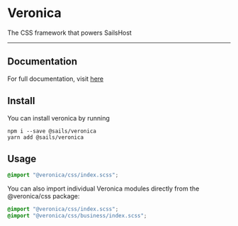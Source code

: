 # Veronica
The CSS framework that powers SailsHost

------

## Documentation

For full documentation, visit [here](https://veronica.sails.host)

## Install

You can install veronica by running
```
npm i --save @sails/veronica
yarn add @sails/veronica
```

## Usage
```css
@import "@veronica/css/index.scss";
```

You can also import individual Veronica modules directly from the @veronica/css package:
```css
@import "@veronica/css/index.scss";
@import "@veronica/css/business/index.scss";
```
